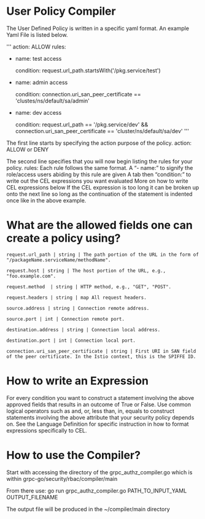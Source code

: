 # User Policy Compiler

The User Defined Policy is written in a specific yaml format. An example Yaml File is listed below.

'''
action: ALLOW
rules:
- name: test access

  condition: request.url_path.startsWith('/pkg.service/test')
- name: admin access

  condition: connection.uri_san_peer_certificate == 'clustes/ns/default/sa/admin'
- name: dev access

  condition: request.url_path == '/pkg.service/dev' &&
    connection.uri_san_peer_certificate == 'cluster/ns/default/sa/dev'
'''
    
The first line starts by specifying the action purpose of the policy. 
action: ALLOW or DENY

The second line specifies that you will now begin listing the rules for your policy. 
  rules:
  Each rule follows the same format.
    A “- name:” to signify the role/access users abiding by this rule are given
    A tab then “condition:” to write out the CEL expressions you want evaluated
    More on how to write CEL expressions below
    If the CEL expression is too long it can be broken up onto the next line so long as the continuation of the statement is indented once like in the above example.
    

# What are the allowed fields one can create a policy using?

    request.url_path | string | The path portion of the URL in the form of "/packageName.serviceName/methodName".

    request.host | string | The host portion of the URL, e.g., "foo.example.com".

    request.method  | string | HTTP method, e.g., "GET", "POST".

    request.headers | string | map All request headers. 

    source.address | string | Connection remote address.

    source.port | int | Connection remote port.

    destination.address | string | Connection local address.

    destination.port | int | Connection local port.

    connection.uri_san_peer_certificate | string | First URI in SAN field of the peer certificate. In the Istio context, this is the SPIFFE ID.




# How to write an Expression 

For every condition you want to construct a statement involving the above approved fields that results in an outcome of True or False.
Use common logical operators such as and, or, less than, in, equals to construct statements involving the above attribute that your security policy depends on.
See the Language Definition for specific instruction in how to format expressions specifically to CEL.

# How to use the Compiler?
Start with accessing the directory of the grpc_authz_compiler.go which is within grpc-go/security/rbac/compiler/main

From there use:
 go run grpc_authz_compiler.go PATH_TO_INPUT_YAML OUTPUT_FILENAME

The output file will be produced in the ~/compiler/main directory
